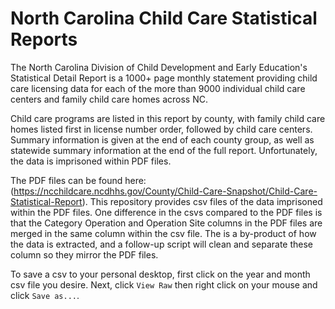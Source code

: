 # North Carolina Child Care Statistical Reports

The North Carolina Division of Child Development and Early Education's Statistical Detail Report is a 1000+ page monthly statement providing child care licensing data for each of the more than 9000 individual child care centers and family child care homes across NC. 

Child care programs are listed in this report by county, with family child care homes listed first in license number order, followed by child care centers. Summary information is given at the end of each county group, as well as statewide summary information at the end of the full report. Unfortunately, the data is imprisoned within PDF files.

The PDF files can be found here: (https://ncchildcare.ncdhhs.gov/County/Child-Care-Snapshot/Child-Care-Statistical-Report). This repository provides csv files of the data imprisoned within the PDF files. One difference in the csvs compared to the PDF files is that the Category Operation and Operation Site columns in the PDF files are merged in the same column within the csv file. The is a by-product of how the data is extracted, and a follow-up script will clean and separate these column so they mirror the PDF files.

To save a csv to your personal desktop, first click on the year and month csv file you desire. Next, click `View Raw` then right click on your mouse and click `Save as...`.
